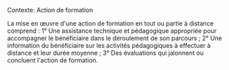 Contexte: Action de formation

La mise en œuvre d'une action de formation en tout ou partie à distance comprend : 1° Une assistance technique et pédagogique appropriée pour accompagner le bénéficiaire dans le déroulement de son parcours ; 2° Une information du bénéficiaire sur les activités pédagogiques à effectuer à distance et leur durée moyenne ; 3° Des évaluations qui jalonnent ou concluent l'action de formation.